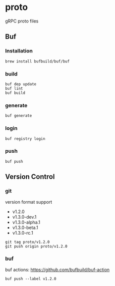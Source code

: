 # proto
gRPC proto files

## Buf
### Installation
```shell
brew install bufbuild/buf/buf
```
### build
```shell
buf dep update
buf lint
buf build
```
### generate
```shell
buf generate
```
### login
```shell
buf registry login
```
### push
```shell
buf push
```

## Version Control
### git
version format support
- v1.2.0
- v1.3.0-dev.1
- v1.3.0-alpha.1
- v1.3.0-beta.1
- v1.3.0-rc.1
```shell
git tag proto/v1.2.0
git push origin proto/v1.2.0
```
### buf
buf actions: https://github.com/bufbuild/buf-action
```shell
buf push --label v1.2.0
```